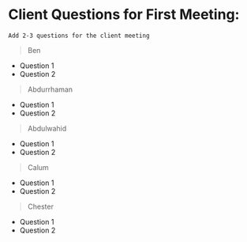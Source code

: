 # Client Questions for First Meeting:

``Add 2-3 questions for the client meeting``
>Ben
 - Question 1
 - Question 2
>Abdurrhaman
 - Question 1
 - Question 2
>Abdulwahid
 - Question 1
 - Question 2
>Calum
 - Question 1
 - Question 2
>Chester
 - Question 1
 - Question 2


